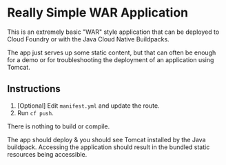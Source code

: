 # Really Simple WAR Application

This is an extremely basic "WAR" style application that can be deployed to Cloud Foundry or with the Java Cloud Native Buildpacks.

The app just serves up some static content, but that can often be enough for a demo or for troubleshooting the deployment of an application using Tomcat.

## Instructions

1. [Optional] Edit `manifest.yml` and update the route.
2. Run `cf push`.

There is nothing to build or compile.

The app should deploy & you should see Tomcat installed by the Java buildpack. Accessing the application should result in the bundled static resources being accessible.
